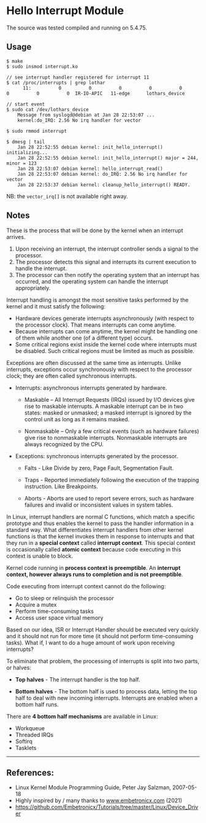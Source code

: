 # Hello Interrupt Module

The source was tested compiled and running on 5.4.75.  


## Usage

```
$ make
$ sudo insmod interrupt.ko

// see interrupt handler registered for interrupt 11
$ cat /proc/interrupts | grep lothar
      11:          0          0          0          0          0          0          0          0  IR-IO-APIC   11-edge      lothars_device

// start event
$ sudo cat /dev/lothars_device
    Message from syslogd@debian at Jan 28 22:53:07 ...
    kernel:do_IRQ: 2.56 No irq handler for vector

$ sudo rmmod interrupt

$ dmesg | tail
    Jan 28 22:52:55 debian kernel: init_hello_interrupt() initializing...
    Jan 28 22:52:55 debian kernel: init_hello_interrupt() major = 244, minor = 123
    Jan 28 22:53:07 debian kernel: hello_interrupt_read()
    Jan 28 22:53:07 debian kernel: do_IRQ: 2.56 No irq handler for vector
    Jan 28 22:53:37 debian kernel: cleanup_hello_interrupt() READY.

```

NB: the ``vector_irq[]`` is not available right away.


## Notes

These is the process that will be done by the kernel when an interrupt arrives.  

1. Upon receiving an interrupt, the interrupt controller sends a signal to the processor.  
2. The processor detects this signal and interrupts its current execution to handle the interrupt.  
3. The processor can then notify the operating system that an interrupt has occurred, and the operating system can handle the interrupt appropriately.  

Interrupt handling is amongst the most sensitive tasks performed by the kernel and it must satisfy the following:

 * Hardware devices generate interrupts asynchronously (with respect to the processor clock). That means interrupts can come anytime.
 * Because interrupts can come anytime, the kernel might be handling one of them while another one (of a different type) occurs.
 * Some critical regions exist inside the kernel code where interrupts must be disabled. Such critical regions must be limited as much as possible.

Exceptions are often discussed at the same time as interrupts. Unlike interrupts, exceptions occur synchronously with respect to the processor clock; they are often called synchronous interrupts.   

 * Interrupts: asynchronous interrupts generated by hardware.  

    * Maskable – All Interrupt Requests (IRQs) issued by I/O devices give rise to maskable interrupts. A maskable interrupt can be in two states: masked or unmasked; a masked interrupt is ignored by the control unit as long as it remains masked.  

    * Nonmaskable – Only a few critical events (such as hardware failures) give rise to nonmaskable interrupts. Nonmaskable interrupts are always recognized by the CPU.  

 * Exceptions: synchronous interrupts generated by the processor.  

    * Falts - Like Divide by zero, Page Fault, Segmentation Fault.  

    * Traps - Reported immediately following the execution of the trapping instruction. Like Breakpoints.  

    * Aborts - Aborts are used to report severe errors, such as hardware failures and invalid or inconsistent values in system tables.  

In Linux, interrupt handlers are normal C functions, which match a specific prototype and thus enables the kernel to pass the handler information in a standard way. What differentiates interrupt handlers from other kernel functions is that the kernel invokes them in response to interrupts and that they run in a **special context** called **interrupt context**. This special context is occasionally called **atomic context** because code executing in this context is unable to block.  

Kernel code running in **process context is preemptible**. An **interrupt context, however always runs to completion and is not preemptible**.

Code executing from interrupt context cannot do the following:

 * Go to sleep or relinquish the processor
 * Acquire a mutex
 * Perform time-consuming tasks
 * Access user space virtual memory


Based on our idea, ISR or Interrupt Handler should be executed very quickly and it should not run for more time (it should not perform time-consuming tasks). What if, I want to do a huge amount of work upon receiving interrupts?  

To eliminate that problem, the processing of interrupts is split into two parts, or halves:  

 * **Top halves** - The interrupt handler is the top half.  

 * **Bottom halves** - The bottom half is used to process data, letting the top half to deal with new incoming interrupts. Interrupts are enabled when a bottom half runs.  


There are **4 bottom half mechanisms** are available in Linux:

 * Workqueue
 * Threaded IRQs
 * Softirq
 * Tasklets

---

## References:

 * Linux Kernel Module Programming Guide, Peter Jay Salzman, 2007-05-18
 * Highly inspired by / many thanks to www.embetronicx.com (2021)
 * https://github.com/Embetronicx/Tutorials/tree/master/Linux/Device_Driver
